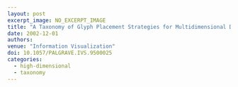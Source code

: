 ```yaml
---
layout: post
excerpt_image: NO_EXCERPT_IMAGE
title: "A Taxonomy of Glyph Placement Strategies for Multidimensional Data Visualization"
date: 2002-12-01
authors: 
venue: "Information Visualization"
doi: 10.1057/PALGRAVE.IVS.9500025
categories:
  - high-dimensional
  - taxonomy
---
```


